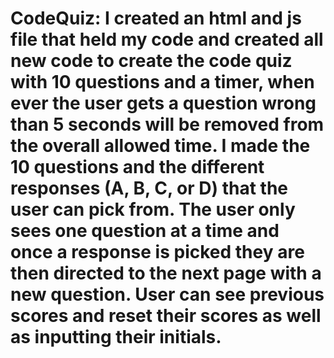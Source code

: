 # CodeQuiz: I created an html and js file that held my code and created all new code to create the code quiz with 10 questions and a timer, when ever the user gets a question wrong than 5 seconds will be removed from the overall allowed time. I made the 10 questions and the different responses (A, B, C, or D) that the user can pick from. The user only sees one question at a time and once a response is picked they are then directed to the next page with a new question. User can see previous scores and reset their scores as well as inputting their initials. 
